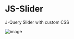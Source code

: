 # JS-Slider
J-Query Slider with custom CSS

![image](https://user-images.githubusercontent.com/45270353/222541630-0fc4ed6e-14e3-4abb-b69b-f6b35e44bf6f.png)
